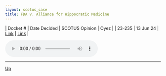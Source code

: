 ```yaml
---
layout: scotus_case
title: FDA v. Alliance for Hippocratic Medicine
---
```


| Docket # | Date Decided | SCOTUS Opinion | Oyez |
| 23-235 | 13 Jun 24 | [Link](https://www.supremecourt.gov/opinions/23pdf/602us1r35_h3ci.pdf) | [Link](https://www.oyez.org/cases/2023/23-235) |

<audio controls>
   <source src='./resources/23-235.mp3' type='audio/mpeg'>
</audio>

<object data='./resources/23-235.pdf' type='application/pdf'></object>

---

[Up](./README.md)